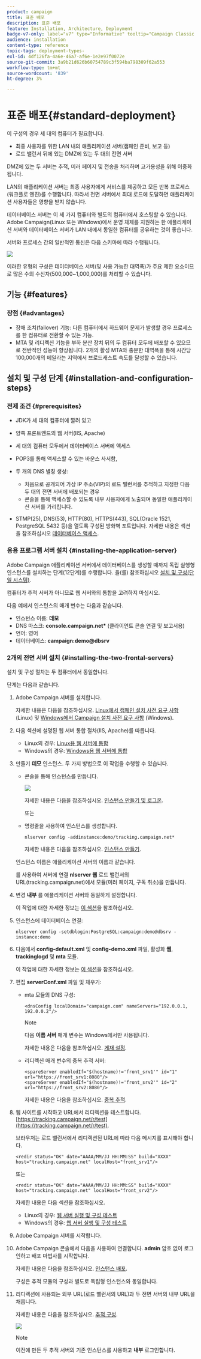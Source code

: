 ```yaml
---
product: campaign
title: 표준 배포
description: 표준 배포
feature: Installation, Architecture, Deployment
badge-v7-only: label="v7" type="Informative" tooltip="Campaign Classic v7에만 적용됩니다."
audience: installation
content-type: reference
topic-tags: deployment-types-
exl-id: 4df126fa-4a6e-46a7-af6e-1e2e97f0072e
source-git-commit: 3a9b21d626b60754789c3f594ba798309f62a553
workflow-type: tm+mt
source-wordcount: '839'
ht-degree: 3%

---
```


# 표준 배포{#standard-deployment}



이 구성의 경우 세 대의 컴퓨터가 필요합니다.

* 최종 사용자를 위한 LAN 내의 애플리케이션 서버(캠페인 준비, 보고 등)
* 로드 밸런서 뒤에 있는 DMZ에 있는 두 대의 전면 서버

DMZ에 있는 두 서버는 추적, 미러 페이지 및 전송을 처리하며 고가용성을 위해 이중화됩니다.

LAN의 애플리케이션 서버는 최종 사용자에게 서비스를 제공하고 모든 반복 프로세스(워크플로 엔진)를 수행합니다. 따라서 전면 서버에서 최대 로드에 도달하면 애플리케이션 사용자들은 영향을 받지 않습니다.

데이터베이스 서버는 이 세 가지 컴퓨터와 별도의 컴퓨터에서 호스팅할 수 있습니다. Adobe Campaign(Linux 또는 Windows)에서 운영 체제를 지원하는 한 애플리케이션 서버와 데이터베이스 서버가 LAN 내에서 동일한 컴퓨터를 공유하는 것이 좋습니다.

서버와 프로세스 간의 일반적인 통신은 다음 스키마에 따라 수행됩니다.

![](assets/s_001_ncs_install_standardconfig.png)

이러한 유형의 구성은 데이터베이스 서버(및 사용 가능한 대역폭)가 주요 제한 요소이므로 많은 수의 수신자(500,000~1,000,000)를 처리할 수 있습니다.

## 기능 {#features}

### 장점 {#advantages}

* 장애 조치(failover) 기능: 다른 컴퓨터에서 하드웨어 문제가 발생할 경우 프로세스를 한 컴퓨터로 전환할 수 있는 기능.
* MTA 및 리디렉션 기능을 부하 분산 장치 뒤의 두 컴퓨터 모두에 배포할 수 있으므로 전반적인 성능이 향상됩니다. 2개의 활성 MTA와 충분한 대역폭을 통해 시간당 100,000개의 메일라는 지역에서 브로드캐스트 속도를 달성할 수 있습니다.

## 설치 및 구성 단계 {#installation-and-configuration-steps}

### 전제 조건 {#prerequisites}

* JDK가 세 대의 컴퓨터에 깔려 있고
* 양쪽 프론트엔드의 웹 서버(IIS, Apache)
* 세 대의 컴퓨터 모두에서 데이터베이스 서버에 액세스
* POP3를 통해 액세스할 수 있는 바운스 사서함,
* 두 개의 DNS 별칭 생성:

   * 처음으로 공개되어 가상 IP 주소(VIP)의 로드 밸런서를 추적하고 지정한 다음 두 대의 전면 서버에 배포되는 경우
   * 콘솔을 통해 액세스할 수 있도록 내부 사용자에게 노출되며 동일한 애플리케이션 서버를 가리킵니다.

* STMP(25), DNS(53), HTTP(80), HTTPS(443), SQL(Oracle 1521, PostgreSQL 5432 등)을 열도록 구성된 방화벽 포트입니다. 자세한 내용은 섹션 을 참조하십시오 [데이터베이스 액세스](../../installation/using/network-configuration.md#database-access).

### 응용 프로그램 서버 설치 {#installing-the-application-server}

Adobe Campaign 애플리케이션 서버에서 데이터베이스를 생성할 때까지 독립 실행형 인스턴스를 설치하는 단계(12단계)를 수행합니다. 을(를) 참조하십시오 [설치 및 구성(단일 시스템)](../../installation/using/standalone-deployment.md#installing-and-configuring--single-machine-).

컴퓨터가 추적 서버가 아니므로 웹 서버와의 통합을 고려하지 마십시오.

다음 예에서 인스턴스의 매개 변수는 다음과 같습니다.

* 인스턴스 이름: **데모**
* DNS 마스크: **console.campaign.net&#42;** (클라이언트 콘솔 연결 및 보고서용)
* 언어: 영어
* 데이터베이스: **campaign:demo@dbsrv**

### 2개의 전면 서버 설치 {#installing-the-two-frontal-servers}

설치 및 구성 절차는 두 컴퓨터에서 동일합니다.

단계는 다음과 같습니다.

1. Adobe Campaign 서버를 설치합니다.

   자세한 내용은 다음을 참조하십시오. [Linux에서 캠페인 설치 사전 요구 사항](../../installation/using/prerequisites-of-campaign-installation-in-linux.md) (Linux) 및 [Windows에서 Campaign 설치 사전 요구 사항](../../installation/using/prerequisites-of-campaign-installation-in-windows.md) (Windows).

1. 다음 섹션에 설명된 웹 서버 통합 절차(IIS, Apache)를 따릅니다.

   * Linux의 경우: [Linux용 웹 서버에 통합](../../installation/using/integration-into-a-web-server-for-linux.md)
   * Windows의 경우: [Windows용 웹 서버에 통합](../../installation/using/integration-into-a-web-server-for-windows.md)

1. 만들기 **데모** 인스턴스. 두 가지 방법으로 이 작업을 수행할 수 있습니다.

   * 콘솔을 통해 인스턴스를 만듭니다.

     ![](assets/install_create_new_connexion.png)

     자세한 내용은 다음을 참조하십시오. [인스턴스 만들기 및 로그온](../../installation/using/creating-an-instance-and-logging-on.md).

     또는

   * 명령줄을 사용하여 인스턴스를 생성합니다.

     ```
     nlserver config -addinstance:demo/tracking.campaign.net*
     ```

     자세한 내용은 다음을 참조하십시오. [인스턴스 만들기](../../installation/using/command-lines.md#creating-an-instance).

   인스턴스 이름은 애플리케이션 서버의 이름과 같습니다.

   를 사용하여 서버에 연결 **nlserver 웹** 로드 밸런서의 URL(tracking.campaign.net)에서 모듈(미러 페이지, 구독 취소)을 만듭니다.

1. 변경 **내부** 를 애플리케이션 서버와 동일하게 설정합니다.

   이 작업에 대한 자세한 정보는 [이 섹션](../../installation/using/configuring-campaign-server.md#internal-identifier)을 참조하십시오.

1. 인스턴스에 데이터베이스 연결:

   ```
   nlserver config -setdblogin:PostgreSQL:campaign:demo@dbsrv -instance:demo
   ```

1. 다음에서 **config-default.xml** 및 **config-demo.xml** 파일, 활성화 **웹**, **trackinglogd** 및 **mta** 모듈.

   이 작업에 대한 자세한 정보는 [이 섹션](../../installation/using/configuring-campaign-server.md#enabling-processes)을 참조하십시오.

1. 편집 **serverConf.xml** 파일 및 채우기:

   * mta 모듈의 DNS 구성:

     ```
     <dnsConfig localDomain="campaign.com" nameServers="192.0.0.1, 192.0.0.2"/>
     ```

     >[!NOTE]
     >
     >다음 **이름 서버** 매개 변수는 Windows에서만 사용됩니다.

     자세한 내용은 다음을 참조하십시오. [게재 설정](configure-delivery-settings.md).

   * 리디렉션 매개 변수의 중복 추적 서버:

     ```
     <spareServer enabledIf="$(hostname)!='front_srv1'" id="1" url="https://front_srv1:8080"/>
     <spareServer enabledIf="$(hostname)!='front_srv2'" id="2" url="https://front_srv2:8080"/>
     ```

     자세한 내용은 다음을 참조하십시오. [중복 추적](configuring-campaign-server.md#redundant-tracking).

1. 웹 사이트를 시작하고 URL에서 리디렉션을 테스트합니다. [https://tracking.campaign.net/r/test](https://tracking.campaign.net/r/test).

   브라우저는 로드 밸런서에서 리디렉션된 URL에 따라 다음 메시지를 표시해야 합니다.

   ```
   <redir status="OK" date="AAAA/MM/JJ HH:MM:SS" build="XXXX" host="tracking.campaign.net" localHost="front_srv1"/>
   ```

   또는

   ```
   <redir status="OK" date="AAAA/MM/JJ HH:MM:SS" build="XXXX" host="tracking.campaign.net" localHost="front_srv2"/>
   ```

   자세한 내용은 다음 섹션을 참조하십시오.

   * Linux의 경우: [웹 서버 실행 및 구성 테스트](../../installation/using/integration-into-a-web-server-for-linux.md#launching-the-web-server-and-testing-the-configuration)
   * Windows의 경우: [웹 서버 실행 및 구성 테스트](../../installation/using/integration-into-a-web-server-for-windows.md#launching-the-web-server-and-testing-the-configuration)

1. Adobe Campaign 서버를 시작합니다.
1. Adobe Campaign 콘솔에서 다음을 사용하여 연결합니다. **admin** 암호 없이 로그인하고 배포 마법사를 시작합니다.

   자세한 내용은 다음을 참조하십시오. [인스턴스 배포](../../installation/using/deploying-an-instance.md).

   구성은 추적 모듈의 구성과 별도로 독립형 인스턴스와 동일합니다.

1. 리디렉션에 사용되는 외부 URL(로드 밸런서의 URL)과 두 전면 서버의 내부 URL을 채웁니다.

   자세한 내용은 다음을 참조하십시오. [추적 구성](../../installation/using/deploying-an-instance.md#tracking-configuration).

   ![](assets/d_ncs_install_tracking2.png)

   >[!NOTE]
   >
   >이전에 만든 두 추적 서버의 기존 인스턴스를 사용하고 **내부** 로그인합니다.
